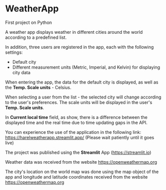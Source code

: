 # WeatherApp
First project on Python

A weather app displays weather in different cities around the world according to a predefined list.

In addition, three users are registered in the app, each with the following settings:

  * Default city
  * Different measurement units (Metric, Imperial, and Kelvin) for displaying city data

When entering the app, the data for the default city is displayed, as well as the **Temp. Scale units** - Celsius.

When selecting a user from the list - the selected city will change according to the user's preferences. The scale units will be displayed in the user's **Temp. Scale units**.

In **Current local time** field, as show, there is a difference between the displayed time and the real time due to time updating gaps in the API.

You can experience the use of the application in the following link: https://harelweatherapp.streamlit.app/ (Please wait patiently until it goes live)


The project was published using the **Streamlit** App (https://streamlit.io)

Weather data was received from the website https://openweathermap.org

The city's location on the world map was done using the map object of the app and longitude and latitude coordinates received from the website https://openweathermap.org
